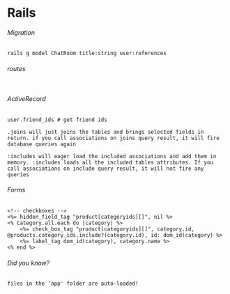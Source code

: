 # Rails

###### Migration
```
rails g model ChatRoom title:string user:references
```

###### routes
```
```

###### ActiveRecord
```
user.friend_ids # get friend ids
```

```
.joins will just joins the tables and brings selected fields in return. if you call associations on joins query result, it will fire database queries again

:includes will eager load the included associations and add them in memory. :includes loads all the included tables attributes. If you call associations on include query result, it will not fire any queries
```

###### Forms
```erb
<!-- checkboxes -->
<%= hidden_field_tag "product[categoryids][]", nil %>
<% Category.all.each do |category| %>
    <%= check_box_tag "product[categoryids][]", category.id, @products.category_ids.include?(category.id), id: dom_id(category) %>
    <%= label_tag dom_id(category), category.name %>
<% end %>
```

###### Did you know?
```
files in the 'app' folder are auto-loaded!
```

